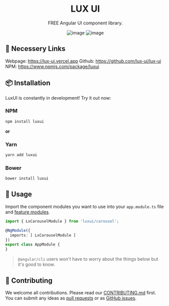 

<h1 align="center">
LUX UI
</h1>

<div align="center">

FREE Angular UI component library.

![image](https://img.shields.io/github/stars/lux-ui/lux-ui?style=social)
![image](https://img.shields.io/npm/dm/luxui?label=npm)

</div>

## 🧭 Necessery Links
Webpage: https://lux-ui.vercel.app
Github: https://github.com/lux-ui/lux-ui
NPM: https://www.npmjs.com/package/luxui

## 📦 Installation

LuxUI is constantly in development! Try it out now:

### NPM

```sh
npm install luxui
```

**or**

### Yarn

```sh
yarn add luxui
```

### Bower

```sh
bower install luxui
```

## 🔨 Usage

Import the component modules you want to use into your `app.module.ts` file and [feature modules](https://angular.io/guide/feature-modules).

```ts
import { LxCarouselModule } from 'luxui/carousel';

@NgModule({
  imports: [ LxCarouselModule ]
})
export class AppModule {
}
```

> `@angular/cli` users won't have to worry about the things below but it's good to know.

## 🤝 Contributing

We welcome all contributions. Please read our [CONTRIBUTING.md](https://github.com/lux-ui/lux-ui/blob/master/contributing.md) first. You can submit any ideas as [pull requests](https://github.com/lux-ui/lux-ui/pulls) or as [GitHub issues](https://github.com/lux-ui/lux-ui/issues).

